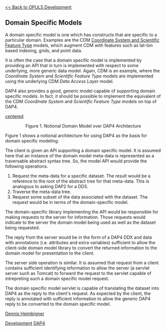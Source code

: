 [\<\< Back to OPULS Development](OPULS_Development "wikilink")

## Domain Specific Models

A domain specific model is one which has constructs that are specific to
a particular domain. Examples are the CDM [Coordinate System and
Scientific Feature
Type](http://www.unidata.ucar.edu/software/netcdf-java/CDM) models,
which augment CDM with features such as lat-lon based indexing, grids,
and point data.

It is often the case that a domain specific model is implemented by
providing an API that in turn is implemented with respect to some
underlying, more generic data model. Again, CDM is an example, where the
*Coordinate System* and *Scientific Feature Type* models are implemented
using the underlying CDM *Data Access Layer* model.

DAP4 also provides a good, generic model capable of supporting domain
specific models. In fact, it should be possible to implement the
equivalent of the CDM *Coordinate System* and *Scientific Feature Type*
models on top of DAP4.

[centered](File:dm.png "wikilink")

<center>

Figure 1. Notional Domain Model over DAP4 Architecture

</center>

Figure 1 shows a notional architecture for using DAP4 as the basis for
domain specific modeling.

The client is given an API supporting a domain specific model. It is
assumed here that an instance of the domain model meta-data is
represented as a traversable abstract syntax tree. So, the model API
would provide the following operations.

1.  Request the meta-data for a specific dataset. The result would be a
    reference to the root of the abstract tree for that meta-data. This
    is analogous to asking DAP2 for a DDS.
2.  Traverse the meta-data tree.
3.  Request some subset of the data associated with the dataset. The
    request would be in terms of the domain-specific model.

The domain-specific library implementing the API would be responsible
for making requests to the server for information. Those requests would
indicate to the server the domain model being used as well as the
dataset being requested.

The reply from the server would be in the form of a DAP4 DDX and data
with annotations (i.e. attributes and extra variables) sufficient to
allow the client-side domain model library to convert the returned
information to the domain model for presentation to the client.

The server side operation is similar. It is assumed that request from a
client contains sufficient identifying information to allow the server
(a servlet server such as Tomcat) to forward the request to the servlet
capable of intrepreting such a domain specific model request.

The domain specific model servlet is capable of translating the dataset
into DAP4 as the reply to the client's request. As expected by the
client, the reply is annotated with sufficient information to allow the
generic DAP4 reply to be converted to the domain specific model.

[Dennis Heimbigner](User:dmh "wikilink")

[Development](Category:Development "wikilink")
[DAP4](Category:DAP4 "wikilink")